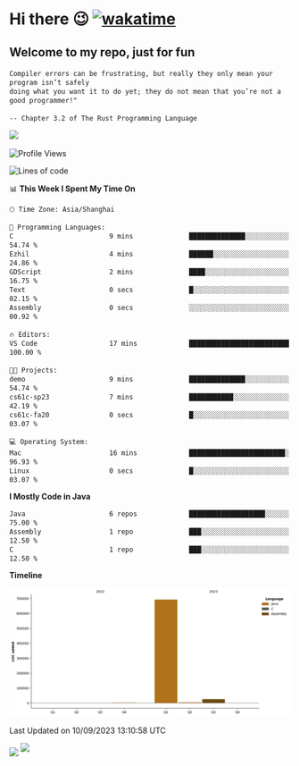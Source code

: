 # Hi there 😉 [![wakatime](https://wakatime.com/badge/user/b06f1799-d59e-4d93-be43-644d6ec7f0fc.svg)](https://wakatime.com/@b06f1799-d59e-4d93-be43-644d6ec7f0fc)
## Welcome to my repo, just for fun
```
Compiler errors can be frustrating, but really they only mean your program isn’t safely 
doing what you want it to do yet; they do not mean that you’re not a good programmer!"
    
-- Chapter 3.2 of The Rust Programming Language 
```

![](https://github-readme-stats.vercel.app/api/wakatime?username=蓝海&api_domain=wakapi.dev&bg_color=1A202C&title_color=2F855A&icon_color=2F855A&text_color=ffffff&custom_title=Wakapi%20Week%20Stats&layout=compact)
<!--START_SECTION:waka-->
![Profile Views](http://img.shields.io/badge/Profile%20Views-13-blue)

![Lines of code](https://img.shields.io/badge/From%20Hello%20World%20I%27ve%20Written-721.5%20thousand%20lines%20of%20code-blue)

📊 **This Week I Spent My Time On** 

```text
🕑︎ Time Zone: Asia/Shanghai

💬 Programming Languages: 
C                        9 mins              ██████████████░░░░░░░░░░░   54.74 % 
Ezhil                    4 mins              ██████░░░░░░░░░░░░░░░░░░░   24.86 % 
GDScript                 2 mins              ████░░░░░░░░░░░░░░░░░░░░░   16.75 % 
Text                     0 secs              █░░░░░░░░░░░░░░░░░░░░░░░░   02.15 % 
Assembly                 0 secs              ░░░░░░░░░░░░░░░░░░░░░░░░░   00.92 % 

🔥 Editors: 
VS Code                  17 mins             █████████████████████████   100.00 % 

🐱‍💻 Projects: 
demo                     9 mins              ██████████████░░░░░░░░░░░   54.74 % 
cs61c-sp23               7 mins              ███████████░░░░░░░░░░░░░░   42.19 % 
cs61c-fa20               0 secs              █░░░░░░░░░░░░░░░░░░░░░░░░   03.07 % 

💻 Operating System: 
Mac                      16 mins             ████████████████████████░   96.93 % 
Linux                    0 secs              █░░░░░░░░░░░░░░░░░░░░░░░░   03.07 % 
```

**I Mostly Code in Java** 

```text
Java                     6 repos             ███████████████████░░░░░░   75.00 % 
Assembly                 1 repo              ███░░░░░░░░░░░░░░░░░░░░░░   12.50 % 
C                        1 repo              ███░░░░░░░░░░░░░░░░░░░░░░   12.50 % 
```



**Timeline**

![Lines of Code chart](https://raw.githubusercontent.com/EnzoGuang/EnzoGuang/master/assets/bar_graph.png)


 Last Updated on 10/09/2023 13:10:58 UTC
<!--END_SECTION:waka--><img align="middle" src="https://github-readme-stats.vercel.app/api?username=EnzoGuang">
<img aligh="center" src="https://github-readme-stats.vercel.app/api/top-langs/?username=EnzoGuang&layout=compact">

